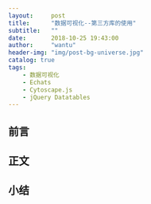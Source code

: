 ```yaml
---
layout:     post
title:      "数据可视化--第三方库的使用"
subtitle:   ""
date:       2018-10-25 19:43:00
author:     "wantu"
header-img: "img/post-bg-universe.jpg"
catalog: true
tags:
    - 数据可视化
    - Echats
    - Cytoscape.js
    - jQuery Datatables
---
```

## 前言



## 正文




## 小结